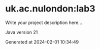 # uk.ac.nulondon:lab3

Write your project description here...

Java version 21

Generated at 2024-02-01 10:34:49
